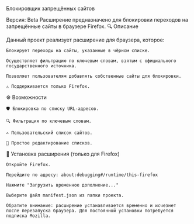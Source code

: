 Блокировщик запрещённых сайтов

Версия: Beta
Расширение предназначено для блокировки переходов на запрещённые сайты в браузере Firefox.
🔍 Описание

Данный проект реализует расширение для браузера, которое:

    Блокирует переходы на сайты, указанные в чёрном списке.

    Осуществляет фильтрацию по ключевым словам, взятым с официального государственного источника.

    Позволяет пользователям добавлять собственные сайты для блокировки.

    ⚠️ Поддерживается только Firefox.

⚙️ Возможности

    🛡️ Блокировка по списку URL-адресов.

    🔍 Фильтрация по ключевым словам.

    ✍️ Пользовательский список сайтов.

    📁 Простое редактирование списков.

🧩 Установка расширения (только для Firefox)

    Откройте Firefox.

    Перейдите по адресу: about:debugging#/runtime/this-firefox

    Нажмите "Загрузить временное дополнение..."

    Выберите файл manifest.json из папки проекта.

    Обратите внимание: расширение устанавливается временно и исчезнет после перезапуска браузера. Для постоянной установки потребуется подписка Mozilla.
